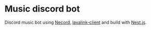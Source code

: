 # Music discord bot

Discord music bot using [Necord](https://github.com/necordjs/necord), [lavalink-client](https://github.com/Tomato6966/lavalink-client) and build with [Nest.js](https://github.com/nestjs/nest).
